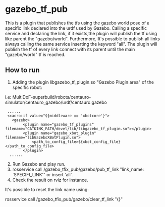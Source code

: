 # gazebo_tf_pub

This is a plugin that publishes the tfs using the gazebo world pose of a specific link declared into the urdf used by Gazebo.
Calling a specific service and declaring the link, if it exists,the plugin will publish the tf using like parent the "gazebo/world".
Furthermore, It's possible to publish all links always calling the same service inserting the keyword "all". The plugin will publish the tf of every link connect with its parent until the main "gazebo/world" tf is reached.
## How to run

1) Adding the plugin libgazebo_tf_plugin.so "Gazebo Plugin area" of the specific robot:

i.e: MultiDoF-superbuild/robots/centauro-simulator/centauro_gazebo/urdf/centauro.gazebo
    
     ......
     <xacro:if value="${middleware == 'xbotcore'}">
       <gazebo>
            <plugin name="gazebo_tf_plugins"  filename="CATKINK_PATH/devel/lib/libgazebo_tf_plugin.so"></plugin>
            <plugin name="gazebo_xbot_plugin" filename="libGazeboXBotPlugin.so">
                <path_to_config_file>${xbot_config_file}</path_to_config_file>
            </plugin>
      ......
2) Run Gazebo and play run.
3) rosservice call /gazebo_tfix_pub/gazebo/pub_tf_link "link_name: 'SPECIFI_LINK'" or insert 'all'.
4) Check the result on rviz for instance.
      
It's possible to reset the link name using:

rosservice call /gazebo_tfix_pub/gazebo/clear_tf_link "{}"

